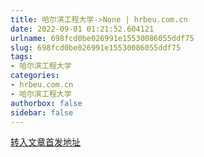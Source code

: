 ```yaml
---
title: 哈尔滨工程大学->None | hrbeu.com.cn
date: 2022-09-01 01:21:52.604121
urlname: 698fcd0be026991e15530086055ddf75
slug: 698fcd0be026991e15530086055ddf75
tags: 
- 哈尔滨工程大学
categories:
- hrbeu.com.cn
- 哈尔滨工程大学
authorbox: false
sidebar: false
---
```





[转入文章首发地址](https://article.xuexi.cn/articles/index.html?art_id=10006577911179482392&source=share&study_style_id=feeds_opaque&reco_id=101dc2e9e703c0a8847e000n&share_to=wx_single&study_share_enable=1&study_comment_disable=1&ptype=0&item_id=10006577911179482392)